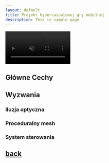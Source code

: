 ```yaml
---
layout: default
title: Projekt hypercasualowej gry mobilnej
description: This is sample page
---
```

<video width="40%" title="Hypercasual" loop="" autoplay="" playsinline="" muted="true">
<source src="https://v.redd.it/h0qwgkgnqj081/DASH_720.mp4" type="video/mp4">
</video>

## Główne Cechy

## Wyzwania

### Iluzja optyczna

### Proceduralny mesh

### System sterowania

## [back](./)
